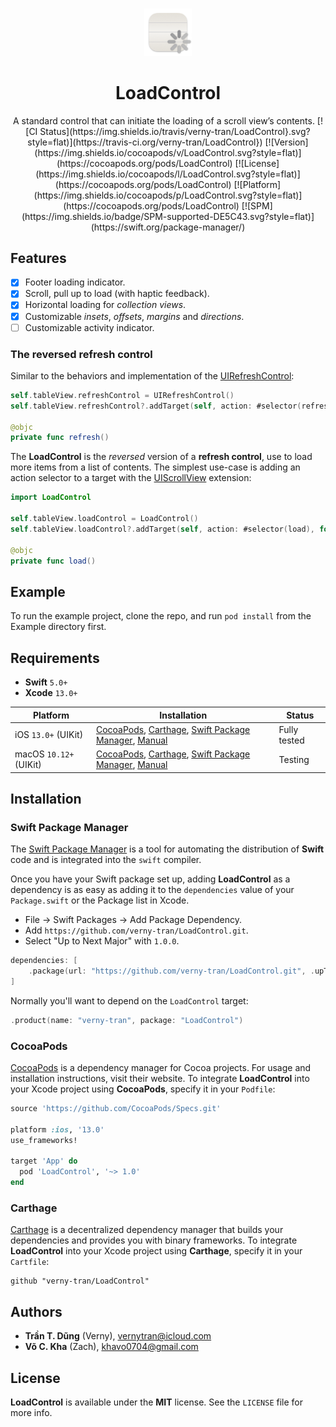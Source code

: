 <br/>
<p align="center" width="100%">
    <img width="15%" src="https://github.com/verny-tran/LoadControl/blob/main/Resources/Icons/LoadControl.png"> 
</p>

<h1 align="center"> LoadControl </h1>
<p align="center"> A standard control that can initiate the loading of a scroll view’s contents.
    [![CI Status](https://img.shields.io/travis/verny-tran/LoadControl}.svg?style=flat)](https://travis-ci.org/verny-tran/LoadControl})
    [![Version](https://img.shields.io/cocoapods/v/LoadControl.svg?style=flat)](https://cocoapods.org/pods/LoadControl)
    [![License](https://img.shields.io/cocoapods/l/LoadControl.svg?style=flat)](https://cocoapods.org/pods/LoadControl)
    [![Platform](https://img.shields.io/cocoapods/p/LoadControl.svg?style=flat)](https://cocoapods.org/pods/LoadControl)
    [![SPM](https://img.shields.io/badge/SPM-supported-DE5C43.svg?style=flat)](https://swift.org/package-manager/)
</p>

## Features
- [x] Footer loading indicator.
- [x] Scroll, pull up to load (with haptic feedback).
- [x] Horizontal loading for *collection views*.
- [x] Customizable *insets*, *offsets*, *margins* and *directions*.
- [ ] Customizable activity indicator.

### The reversed **refresh control**

Similar to the behaviors and implementation of the [UIRefreshControl](https://developer.apple.com/documentation/uikit/uirefreshcontrol):
```swift
self.tableView.refreshControl = UIRefreshControl()
self.tableView.refreshControl?.addTarget(self, action: #selector(refresh), for: .valueChanged)

@objc
private func refresh()
```

The **LoadControl** is the *reversed* version of a **refresh control**, use to load more items from a list of contents. The simplest use-case is adding an action selector to a target with the [UIScrollView](https://developer.apple.com/documentation/uikit/uiscrollview) extension:

```swift
import LoadControl

self.tableView.loadControl = LoadControl()
self.tableView.loadControl?.addTarget(self, action: #selector(load), for: .valueChanged)

@objc
private func load()
```

## Example

To run the example project, clone the repo, and run `pod install` from the Example directory first.

## Requirements
- **Swift** `5.0+`
- **Xcode** `13.0+`

| Platform | Installation | Status |
| -------- | ------------ | ------ |
| iOS `13.0+` (UIKit) | [CocoaPods](#cocoapods), [Carthage](#carthage), [Swift Package Manager](#swift-package-manager), [Manual](#manually) | Fully tested |
| macOS `10.12+` (UIKit) | [CocoaPods](#cocoapods), [Carthage](#carthage), [Swift Package Manager](#swift-package-manager), [Manual](#manually) | Testing |

## Installation

### Swift Package Manager

The [Swift Package Manager](https://swift.org/package-manager/) is a tool for automating the distribution of **Swift** code and is integrated into the `swift` compiler.

Once you have your Swift package set up, adding **LoadControl** as a dependency is as easy as adding it to the `dependencies` value of your `Package.swift` or the Package list in Xcode.

- File → Swift Packages → Add Package Dependency.
- Add `https://github.com/verny-tran/LoadControl.git`.
- Select "Up to Next Major" with `1.0.0`.

```swift
dependencies: [
    .package(url: "https://github.com/verny-tran/LoadControl.git", .upToNextMajor(from: "1.0.0"))
]
```

Normally you'll want to depend on the `LoadControl` target:

```swift
.product(name: "verny-tran", package: "LoadControl")
```

### CocoaPods

[CocoaPods](https://cocoapods.org) is a dependency manager for Cocoa projects. For usage and installation instructions, visit their website. To integrate **LoadControl** into your Xcode project using **CocoaPods**, specify it in your `Podfile`:

```ruby
source 'https://github.com/CocoaPods/Specs.git'

platform :ios, '13.0'
use_frameworks!

target 'App' do
  pod 'LoadControl', '~> 1.0'
end
```

### Carthage

[Carthage](https://github.com/Carthage/Carthage) is a decentralized dependency manager that builds your dependencies and provides you with binary frameworks. To integrate **LoadControl** into your Xcode project using **Carthage**, specify it in your `Cartfile`:

```ogdl
github "verny-tran/LoadControl"
```

## Authors

- **Trần T. Dũng** (Verny), vernytran@icloud.com
- **Võ C. Kha** (Zach), khavo0704@gmail.com

## License

**LoadControl** is available under the **MIT** license. See the `LICENSE` file for more info.
